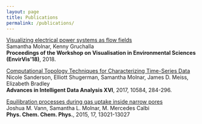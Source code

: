 ```yaml
---
layout: page
title: Publications
permalink: /publications/
---
```

[Visualizing electrical power systems as flow fields](https://dl.acm.org/doi/10.5555/3310180.3310192)<br>
Samantha Molnar, Kenny Gruchalla<br>
<b>Proceedings of the Workshop on Visualisation in Environmental Sciences (EnvirVis'18)</b>, 2018. 


[Computational Topology Techniques for Characterizing Time-Series Data](http://link.springer.com/chapter/10.1007/978-3-319-68765-0_24)<br>
Nicole Sanderson, Elliott Shugerman, Samantha Molnar, James D. Meiss, Elizabeth Bradley<br>
<b>Advances in Intelligent Data Analysis XVI</b>, 2017, 10584, 284-296.


[Equilibration processes during gas uptake inside narrow pores](http://pubs.rsc.org/en/content/articlelanding/2015/cp/c5cp00502g#!divAbstract)<br>
Joshua M. Vann, Samantha L. Molnar, M. Mercedes Calbi<br>
<b>Phys. Chem. Chem. Phys.</b>, 2015, 17, 13021-13027
